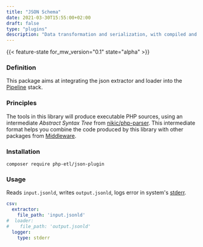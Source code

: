 ```yaml
---
title: "JSON Schema"
date: 2021-03-30T15:55:00+02:00
draft: false
type: "plugins"
description: "Data transformation and serialization, with compiled and static mappers"
---
```


{{< feature-state for_mw_version="0.1" state="alpha" >}}

### Definition
This package aims at integrating the json extractor and loader into the
[Pipeline](https://github.com/php-etl/pipeline) stack.

### Principles
The tools in this library will produce executable PHP sources, using an intermediate _Abstract Syntax Tree_ from
[nikic/php-parser](https://github.com/nikic/PHP-Parser). This intermediate format helps you combine
the code produced by this library with other packages from [Middleware](https://github.com/php-etl).

### Installation
```
composer require php-etl/json-plugin
```

### Usage
Reads `input.jsonld`, writes `output.jsonld`, logs error in system's [stderr](https://en.wikipedia.org/wiki/Standard_streams#Standard_error_(stderr)).
```yaml
csv:
  extractor:
    file_path: 'input.jsonld'
#  loader:
#    file_path: 'output.jsonld'
  logger:
    type: stderr
```
